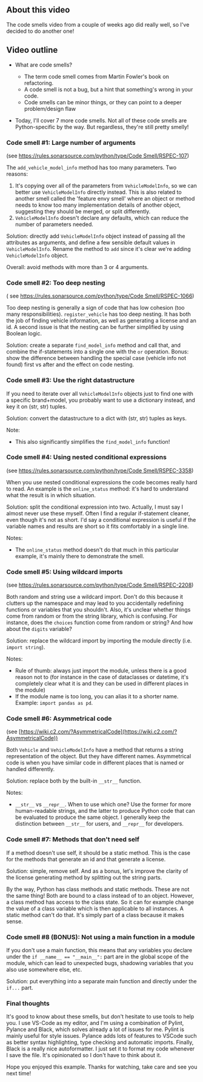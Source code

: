 ## About this video

The code smells video from a couple of weeks ago did really well, so I've decided to do another one!

## Video outline

- What are code smells?

  - The term code smell comes from Martin Fowler's book on refactoring.
  - A code smell is not a bug, but a hint that something's wrong in your code.
  - Code smells can be minor things, or they can point to a deeper problem/design flaw

- Today, I'll cover 7 more code smells. Not all of these code smells are Python-specific by the way. But regardless, they're still pretty smelly!

### Code smell #1: Large number of arguments

(see [https://rules.sonarsource.com/python/type/Code Smell/RSPEC-107](https://rules.sonarsource.com/python/type/Code%20Smell/RSPEC-107))

The `add_vehicle_model_info` method has too many parameters. Two reasons:

1. It's copying over all of the parameters from `VehicleModelInfo`, so we can better use `VehicleModelInfo` directly instead. This is also related to another smell called the 'feature envy smell' where an object or method needs to know too many implementation details of another object, suggesting they should be merged, or split differently.
2. `VehicleModelInfo` doesn't declare any defaults, which can reduce the number of parameters needed.

Solution: directly add `VehicleModelInfo` object instead of passing all the attributes as arguments, and define a few sensible default values in `VehicleModelInfo`. Rename the method to `add` since it's clear we're adding `VehicleModelInfo` object.

Overall: avoid methods with more than 3 or 4 arguments.

### Code smell #2: Too deep nesting

( see [https://rules.sonarsource.com/python/type/Code Smell/RSPEC-1066](https://rules.sonarsource.com/python/type/Code%20Smell/RSPEC-1066))

Too deep nesting is generally a sign of code that has low cohesion (too many responsibilities). `register_vehicle` has too deep nesting. It has both the job of finding vehicle information, as well as generating a license and an id. A second issue is that the nesting can be further simplified by using Boolean logic.

Solution: create a separate `find_model_info` method and call that, and combine the if-statements into a single one with the `or` operation. Bonus: show the difference between handling the special case (vehicle info not found) first vs after and the effect on code nesting.

### Code smell #3: Use the right datastructure

If you need to iterate over all `VehicleModelInfo` objects just to find one with a specific brand+model, you probably want to use a dictionary instead, and key it on (str, str) tuples.

Solution: convert the datastructure to a dict with (str, str) tuples as keys.

Note:

- This also significantly simplifies the `find_model_info` function!

### Code smell #4: Using nested conditional expressions

(see [https://rules.sonarsource.com/python/type/Code Smell/RSPEC-3358](https://rules.sonarsource.com/python/type/Code%20Smell/RSPEC-3358))

When you use nested conditional expressions the code becomes really hard to read. An example is the `online_status` method: it's hard to understand what the result is in which situation.

Solution: split the conditional expression into two. Actually, I must say I almost never use these myself. Often I find a regular if-statement cleaner, even though it's not as short. I'd say a conditional expression is useful if the variable names and results are short so it fits comfortably in a single line.

Notes:

- The `online_status` method doesn't do that much in this particular example, it's mainly there to demonstrate the smell.

### Code smell #5: Using wildcard imports

(see [https://rules.sonarsource.com/python/type/Code Smell/RSPEC-2208](https://rules.sonarsource.com/python/type/Code%20Smell/RSPEC-2208))

Both random and string use a wildcard import. Don't do this because it clutters up the namespace and may lead to you accidentally redefining functions or variables that you shouldn't. Also, it's unclear whether things come from random or from the string library, which is confusing. For instance, does the `choices` function come from random or string? And how about the `digits` variable?

Solution: replace the wildcard import by importing the module directly (i.e. `import string`).

Notes:

- Rule of thumb: always just import the module, unless there is a good reason not to (for instance in the case of dataclasses or datetime, it's completely clear what it is and they can be used in different places in the module)
- If the module name is too long, you can alias it to a shorter name. Example: `import pandas as pd`.

### Code smell #6: Asymmetrical code

(see [https://wiki.c2.com/?AsymmetricalCode](https://wiki.c2.com/?AsymmetricalCode))

Both `Vehicle` and `VehicleModelInfo` have a method that returns a string representation of the object. But they have different names. Asymmetrical code is when you have similar code in different places that is named or handled differently.

Solution: replace both by the built-in `__str__` function.

Notes:

- `__str__` vs `__repr__`. When to use which one? Use the former for more human-readable strings, and the latter to produce Python code that can be evaluated to produce the same object. I generally keep the distinction between `__str__` for users, and `__repr__` for developers.

### Code smell #7: Methods that don't need self

If a method doesn't use self, it should be a static method. This is the case for the methods that generate an id and that generate a license.

Solution: simple, remove self. And as a bonus, let's improve the clarity of the license generating method by splitting out the string parts.

By the way, Python has class methods and static methods. These are not the same thing! Both are bound to a class instead of to an object. However, a class method has access to the class state. So it can for example change the value of a class variable which is then applicable to all instances. A static method can't do that. It's simply part of a class because it makes sense.

### Code smell #8 (BONUS): Not using a main function in a module

If you don't use a main function, this means that any variables you declare under the `if __name__ == "__main__":` part are in the global scope of the module, which can lead to unexpected bugs, shadowing variables that you also use somewhere else, etc.

Solution: put everything into a separate main function and directly under the `if...` part.

### Final thoughts

It's good to know about these smells, but don't hesitate to use tools to help you. I use VS-Code as my editor, and I'm using a combination of Pylint, Pylance and Black, which solves already a lot of issues for me. Pylint is mainly useful for style issues. Pylance adds lots of features to VSCode such as better syntax highlighting, type checking and automatic imports. Finally, Black is a really nice autoformatter. I just set it to format my code whenever I save the file. It's opinionated so I don't have to think about it.

Hope you enjoyed this example. Thanks for watching, take care and see you next time!
